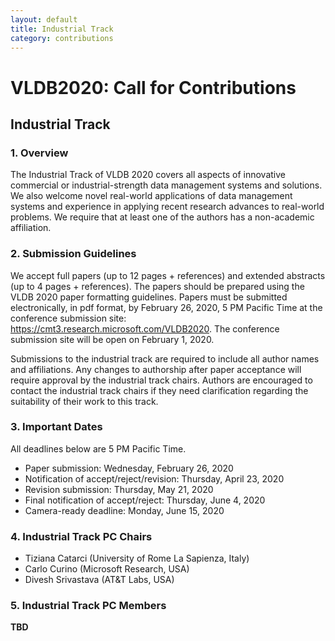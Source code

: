 ```yaml
---
layout: default
title: Industrial Track
category: contributions
---
```


# VLDB2020: Call for Contributions

## Industrial Track

### 1. Overview

The Industrial Track of VLDB 2020 covers all aspects of innovative commercial or industrial-strength data management systems and solutions.  We also welcome novel real-world applications of data management systems and experience in applying recent research advances to real-world problems. We require that at least one of the authors has a non-academic affiliation. 

### 2. Submission Guidelines

We accept full papers (up to 12 pages + references) and extended abstracts (up to 4 pages + references). The papers should be prepared using the VLDB 2020 paper formatting guidelines. Papers must be submitted electronically, in pdf format, by February 26, 2020, 5 PM Pacific Time at the conference submission site: <https://cmt3.research.microsoft.com/VLDB2020>. 
The conference submission site will be open on February 1, 2020.

Submissions to the industrial track are required to include all author names and affiliations.  Any changes to authorship after paper acceptance will require approval by the industrial track chairs. Authors are encouraged to contact the industrial track chairs if they need clarification regarding the suitability of their work to this track.

### 3. Important Dates

All deadlines below are 5 PM Pacific Time.

- Paper submission: Wednesday, February 26, 2020
- Notification of accept/reject/revision: Thursday, April 23, 2020 
- Revision submission: Thursday, May 21, 2020
- Final notification of accept/reject: Thursday, June 4, 2020 
- Camera-ready deadline: Monday, June 15, 2020

### 4. Industrial Track PC Chairs

- Tiziana Catarci (University of Rome La Sapienza, Italy)
- Carlo Curino (Microsoft Research, USA)
- Divesh Srivastava (AT&T Labs, USA)

### 5. Industrial Track PC Members

**TBD**
